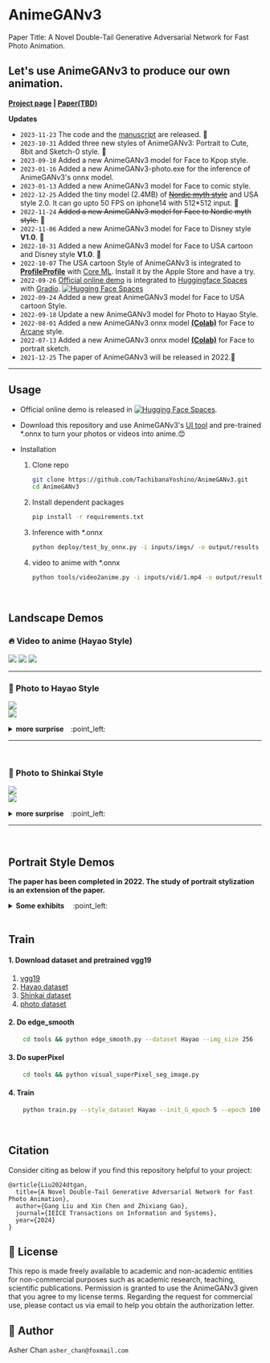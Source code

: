 # AnimeGANv3   

Paper Title: A Novel Double-Tail Generative Adversarial Network for Fast Photo Animation.
## Let's use AnimeGANv3 to produce our own animation.

**[Project page](https://tachibanayoshino.github.io/AnimeGANv3/) | [Paper(TBD)](https://github.com/TachibanaYoshino/AnimeGANv3/tree/master)**           


**Updates**    
* `2023-11-23` The code and the [manuscript](https://github.com/TachibanaYoshino/AnimeGANv3/blob/master/doc/AnimeGANv3_manuscript.pdf) are released. 🦃   
* `2023-10-31` Added three new styles of AnimeGANv3: Portrait  to Cute, 8bit and Sketch-0 style. :ghost:   
* `2023-09-18` Added a new AnimeGANv3 model for Face to Kpop style.     
* `2023-01-16` Added a new AnimeGANv3-photo.exe for the inference of AnimeGANv3's onnx model.     
* `2023-01-13` Added a new AnimeGANv3 model for Face to comic style.     
* `2022-12-25` Added the tiny model (2.4MB) of [~~Nordic myth style~~]() and USA style 2.0. It can go upto 50 FPS on iphone14 with 512*512 input. :santa:       
* `2022-11-24` ~~Added a new AnimeGANv3 model for Face to Nordic myth style.~~ 🦃      
* `2022-11-06` Added a new AnimeGANv3 model for Face to Disney style **V1.0**. :european_castle:     
* `2022-10-31` Added a new AnimeGANv3 model for Face to USA cartoon and Disney style **V1.0**. :jack_o_lantern:    
* `2022-10-07` The USA cartoon Style of AnimeGANv3 is integrated to [**ProfileProfile**](https://apps.apple.com/in/app/profileprofile/id1636884362
) with [Core ML](https://developer.apple.com/documentation/coreml). Install it by the Apple Store and have a try.        
* `2022-09-26` [Official online demo](https://huggingface.co/spaces/TachibanaYoshino/AnimeGANv3) is integrated to [Huggingface Spaces](https://huggingface.co/spaces) with [Gradio](https://github.com/gradio-app/gradio). [![Hugging Face Spaces](https://img.shields.io/badge/%F0%9F%A4%97%20Hugging%20Face-Spaces-blue)](https://huggingface.co/spaces/TachibanaYoshino/AnimeGANv3)     
* `2022-09-24` Added a new great AnimeGANv3 model for Face to USA cartoon Style.    
* `2022-09-18` Update a new AnimeGANv3 model for Photo to Hayao Style.    
* `2022-08-01` Added a new AnimeGANv3 onnx model [**(Colab)**](https://www.patreon.com/posts/new-animeganv3-69895469?utm_medium=clipboard_copy&utm_source=copyLink&utm_campaign=postshare_creator) for Face to [Arcane](https://www.netflix.com/sg/title/81435684) style.    
* `2022-07-13` Added a new AnimeGANv3 onnx model [**(Colab)**](https://colab.research.google.com/drive/1XYNWwM8Xq-U7KaTOqNap6A-Yq1f-V-FB?usp=sharing) for Face to portrait sketch.
* `2021-12-25` The paper of AnimeGANv3 will be released in 2022.:christmas_tree:  
---------  

## Usage
       
* Official online demo is released in [![Hugging Face Spaces](https://img.shields.io/badge/%F0%9F%A4%97%20Hugging%20Face-Spaces-blue)](https://huggingface.co/spaces/TachibanaYoshino/AnimeGANv3).      

* Download this repository and use AnimeGANv3's [UI tool](https://github.com/TachibanaYoshino/AnimeGANv3_gui.exe) and pre-trained *.onnx to turn your photos or videos into anime.:blush:    

* Installation
  1. Clone repo  
      ```bash  
      git clone https://github.com/TachibanaYoshino/AnimeGANv3.git
      cd AnimeGANv3   
      ```
  
  1. Install dependent packages
      ```bash
      pip install -r requirements.txt  
      ```
  1. Inference with *.onnx
      ```bash
      python deploy/test_by_onnx.py -i inputs/imgs/ -o output/results -m deploy/AnimeGANv3_Hayao_36.onnx  
      ```
  1. video to anime with *.onnx
      ```bash
      python tools/video2anime.py -i inputs/vid/1.mp4 -o output/results -m deploy/AnimeGANv3_Hayao_36.onnx  
      ```
<br/>    

## Landscape Demos     
### :fire: Video to anime (Hayao Style)   
<p>
<a href="https://youtu.be/EosubeJmAnE"><img src="https://img.shields.io/static/v1?label=YouTube&message=video 1&color=red"/></a>
<a href="https://youtu.be/5qLUflWb45E"><img src="https://img.shields.io/static/v1?label=YouTube&message=video 2&color=green"/></a>
<a href="https://www.youtube.com/watch?v=iFjiaPlhVm4"><img src="https://img.shields.io/static/v1?label=YouTube&message=video 3&color=pink"/></a>
</p>   

____     

### :art: Photo to Hayao Style    
![](https://github.com/TachibanaYoshino/AnimeGANv3/blob/master/results/AnimeGANv3_Hayao/4.jpg)      
![](https://github.com/TachibanaYoshino/AnimeGANv3/blob/master/results/AnimeGANv3_Hayao/29.jpg)   

<details>
<summary><strong>   more surprise</strong>&emsp;:point_left:</summary>    

![](https://github.com/TachibanaYoshino/AnimeGANv3/blob/master/results/AnimeGANv3_Hayao/33.jpg)   
![](https://github.com/TachibanaYoshino/AnimeGANv3/blob/master/results/AnimeGANv3_Hayao/31.jpg)   
![](https://github.com/TachibanaYoshino/AnimeGANv3/blob/master/results/AnimeGANv3_Hayao/35.jpg)   
![](https://github.com/TachibanaYoshino/AnimeGANv3/blob/master/results/AnimeGANv3_Hayao/32.jpg)   
![](https://github.com/TachibanaYoshino/AnimeGANv3/blob/master/results/AnimeGANv3_Hayao/34.jpg)   
</details>    

___   
<br/>   

### :art: Photo to Shinkai Style 
![](https://github.com/TachibanaYoshino/AnimeGANv3/blob/master/results/AnimeGANv3_Shinkai/3.jpg)  
![](https://github.com/TachibanaYoshino/AnimeGANv3/blob/master/results/AnimeGANv3_Shinkai/4.jpg)  
     
<details>
<summary><strong>   more surprise</strong>&emsp;:point_left: </summary>    

![](https://github.com/TachibanaYoshino/AnimeGANv3/blob/master/results/AnimeGANv3_Shinkai/9.jpg)   
![](https://github.com/TachibanaYoshino/AnimeGANv3/blob/master/results/AnimeGANv3_Shinkai/10.jpg)   
![](https://github.com/TachibanaYoshino/AnimeGANv3/blob/master/results/AnimeGANv3_Shinkai/11.jpg)  
![](https://github.com/TachibanaYoshino/AnimeGANv3/blob/master/results/AnimeGANv3_Shinkai/8.jpg)  
</details>   

___
<br/>   

## Portrait Style Demos     
**The paper has been completed in 2022. The study of portrait stylization is an extension of the paper.**     

<details>
<summary><strong>   Some exhibits </strong>&emsp;:point_left:</summary>   
       
### :art: Face to USA cartoon style     
![](https://github.com/TachibanaYoshino/AnimeGANv3/blob/master/results/AnimeGANv3_USA/AnimeGANv3_USA_Trump.gif)     
      
![](https://github.com/TachibanaYoshino/AnimeGANv3/blob/master/results/AnimeGANv3_USA/output.jpg)    

___    
### :art: Face to Disney cartoon style     
![](https://github.com/TachibanaYoshino/AnimeGANv3/blob/master/results/AnimeGANv3_Disney/pic.gif)     
      
![](https://github.com/TachibanaYoshino/AnimeGANv3/blob/master/results/AnimeGANv3_Disney/output.jpg)  


___    
### :art: Face to USA cartoon + Disney style    
![](https://github.com/TachibanaYoshino/AnimeGANv3/blob/master/results/AnimeGANv3_Trump/AnimeGANv3_Trump_1pic.gif)     
      
<a href="https://youtu.be/vJqQQMRYKh0"><img src="https://img.shields.io/static/v1?label=YouTube&message=AnimeGANv3_Trump style v1.5 &color=gold"/></a>
      
<details>
<summary><strong>   more surprise</strong>&emsp;:point_left:</summary>
      
![](https://github.com/TachibanaYoshino/AnimeGANv3/blob/master/results/AnimeGANv3_Trump/Trump_output.jpg)      
</details>   

___    

### :art: Face to Arcane style   
![](https://github.com/TachibanaYoshino/AnimeGANv3/blob/master/results/AnimeGANv3_Arcane/AnimeGANv3_Arcane.gif)     
      
![](https://github.com/TachibanaYoshino/AnimeGANv3/blob/master/results/AnimeGANv3_Arcane/AnimeGANv3_Arcane.jpg)   
        
___    
### :art: Face to comic style   
![](https://github.com/TachibanaYoshino/AnimeGANv3/blob/master/results/AnimeGANv3_comic/AnimeGANv3_comic.gif)     
      
![](https://github.com/TachibanaYoshino/AnimeGANv3/blob/master/results/AnimeGANv3_comic/AnimeGANv3_comic.jpg)    
     
___    
### :art: Face to Kpop style   
![](https://github.com/TachibanaYoshino/AnimeGANv3/blob/master/results/AnimeGANv3_Kpop/AnimeGANv3_Kpop.gif)     
      
![](https://github.com/TachibanaYoshino/AnimeGANv3/blob/master/results/AnimeGANv3_Kpop/AnimeGANv3_Kpop.jpg)  

___    
### :art: Face to Cute style   
![](https://github.com/TachibanaYoshino/AnimeGANv3/blob/master/results/AnimeGANv3_Cute/AnimeGANv3_Cute.gif)     
      
![](https://github.com/TachibanaYoshino/AnimeGANv3/blob/master/results/AnimeGANv3_Cute/AnimeGANv3_Cute.jpg)    

___    
### :art: Face to 8bit style   
![](https://github.com/TachibanaYoshino/AnimeGANv3/blob/master/results/AnimeGANv3_8bit/AnimeGANv3_8bit.gif)     
      
![](https://github.com/TachibanaYoshino/AnimeGANv3/blob/master/results/AnimeGANv3_8bit/AnimeGANv3_8bit.jpg)    

___    
### :art: Face to Sketch-0 style    
![](https://github.com/TachibanaYoshino/AnimeGANv3/blob/master/results/AnimeGANv3_Sketch-0/AnimeGANv3_Sketch-0.jpg)  

___
### :art: Face to portrait sketch   
[![Open In Colab](https://colab.research.google.com/assets/colab-badge.svg)](https://colab.research.google.com/drive/1XYNWwM8Xq-U7KaTOqNap6A-Yq1f-V-FB?usp=sharing)     
      
| input | Face | panoramic image|
| :-: |:-:| :-:|
|<img src="https://github.com/TachibanaYoshino/AnimeGANv3/blob/master/results/AnimeGANv3_Face2portrait_sketch/portrait.jpg" height="60%" width="60%">|<img src="https://github.com/TachibanaYoshino/AnimeGANv3/blob/master/results/AnimeGANv3_Face2portrait_sketch/output_onnx.png" height="60%" width="60%">|<img src="https://github.com/TachibanaYoshino/AnimeGANv3/blob/master/results/AnimeGANv3_Face2portrait_sketch/output_onnx1.png" height="60%" width="60%">|
|<img src="https://github.com/TachibanaYoshino/AnimeGANv3/blob/master/results/AnimeGANv3_Face2portrait_sketch/body.jpg" height="60%" width="60%">|<img src="https://github.com/TachibanaYoshino/AnimeGANv3/blob/master/results/AnimeGANv3_Face2portrait_sketch/output_onnx3.png" height="60%" width="60%" >|<img src="https://github.com/TachibanaYoshino/AnimeGANv3/blob/master/results/AnimeGANv3_Face2portrait_sketch/output_onnx2.png" height="60%" width="60%">|     
    
<details>
<summary><strong>   more surprise</strong>&emsp;:point_left:</summary>     
       
![](https://github.com/TachibanaYoshino/AnimeGANv3/blob/master/results/AnimeGANv3_Face2portrait_sketch/face2portrait_sketch.jpg)    
       
</details>    

</details>  

<br/>   

## Train

#### 1. Download dataset and pretrained vgg19   
1. [vgg19](https://github.com/TachibanaYoshino/AnimeGAN/releases/download/vgg16%2F19.npy/vgg19_no_fc.npy)   
2. [Hayao dataset](https://github.com/TachibanaYoshino/AnimeGANv2/releases/download/1.0/Hayao.tar.gz)   
3. [Shinkai dataset](https://github.com/TachibanaYoshino/AnimeGANv2/releases/download/1.0/Shinkai.tar.gz)   
4. [photo dataset](https://github.com/TachibanaYoshino/AnimeGAN/releases/download/dataset-1/dataset.zip)   

#### 2. Do edge_smooth  
```bash
    cd tools && python edge_smooth.py --dataset Hayao --img_size 256
  ```

#### 3. Do superPixel
```bash
    cd tools && python visual_superPixel_seg_image.py
  ```  

#### 4. Train  
```bash
    python train.py --style_dataset Hayao --init_G_epoch 5 --epoch 100
  ```  

<br/>   

## Citation   
Consider citing as below if you find this repository helpful to your project:   
```
@article{Liu2024dtgan,
  title={A Novel Double-Tail Generative Adversarial Network for Fast Photo Animation},
  author={Gang Liu and Xin Chen and Zhixiang Gao},
  journal={IEICE Transactions on Information and Systems},
  year={2024}
}
```

## :scroll: License  
This repo is made freely available to academic and non-academic entities for non-commercial purposes such as academic research, teaching, scientific publications. Permission is granted to use the AnimeGANv3 given that you agree to my license terms. Regarding the request for commercial use, please contact us via email to help you obtain the authorization letter.    

## :e-mail: Author  
Asher Chan `asher_chan@foxmail.com`
    
